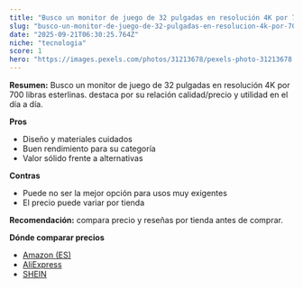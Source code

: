 ```yaml
---
title: "Busco un monitor de juego de 32 pulgadas en resolución 4K por 700 libras esterlinas."
slug: "busco-un-monitor-de-juego-de-32-pulgadas-en-resolucion-4k-por-700-libras-esterli"
date: "2025-09-21T06:30:25.764Z"
niche: "tecnologia"
score: 1
hero: "https://images.pexels.com/photos/31213678/pexels-photo-31213678.jpeg?auto=compress&cs=tinysrgb&fit=crop&h=627&w=1200&auto=compress&cs=tinysrgb&w=1200&h=675&fit=crop"
---
```


**Resumen:** Busco un monitor de juego de 32 pulgadas en resolución 4K por 700 libras esterlinas. destaca por su relación calidad/precio y utilidad en el día a día.

**Pros**
- Diseño y materiales cuidados
- Buen rendimiento para su categoría
- Valor sólido frente a alternativas

**Contras**
- Puede no ser la mejor opción para usos muy exigentes
- El precio puede variar por tienda

**Recomendación:** compara precio y reseñas por tienda antes de comprar.

**Dónde comparar precios**
- [Amazon (ES)](https://www.amazon.es/s?k=Busco%20un%20monitor%20de%20juego%20de%2032%20pulgadas%20en%20resoluci%C3%B3n%204K%20por%20700%20libras%20esterlinas.&tag=teknovashop25-21)
- [AliExpress](https://www.aliexpress.com/wholesale?SearchText=Busco%20un%20monitor%20de%20juego%20de%2032%20pulgadas%20en%20resoluci%C3%B3n%204K%20por%20700%20libras%20esterlinas.)
- [SHEIN](https://www.shein.com/pdsearch/Busco%20un%20monitor%20de%20juego%20de%2032%20pulgadas%20en%20resoluci%C3%B3n%204K%20por%20700%20libras%20esterlinas.)